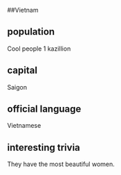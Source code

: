 ##Vietnam
## population
Cool people 1 kazillion

## capital
Saigon
 
## official language
Vietnamese

## interesting trivia
They have the most beautiful women.


